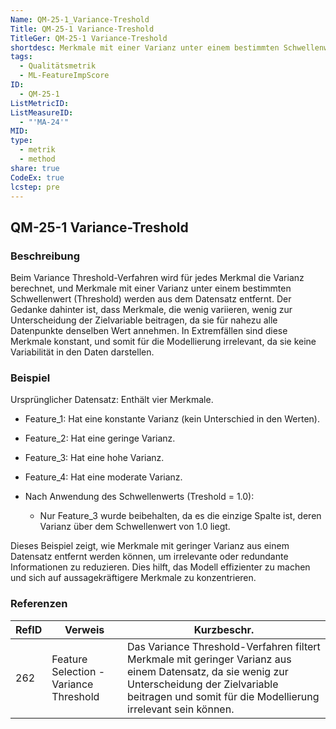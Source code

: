 ```yaml
---
Name: QM-25-1_Variance-Treshold
Title: QM-25-1 Variance-Treshold
TitleGer: QM-25-1 Variance-Treshold
shortdesc: Merkmale mit einer Varianz unter einem bestimmten Schwellenwert (Threshold) werden aus dem Datensatz entfernt.
tags:
  - Qualitätsmetrik
  - ML-FeatureImpScore
ID:
  - QM-25-1
ListMetricID: 
ListMeasureID:
  - "'MA-24'"
MID: 
type:
  - metrik
  - method
share: true
CodeEx: true
lcstep: pre
---
```

## QM-25-1 Variance-Treshold

### Beschreibung

Beim Variance Threshold-Verfahren wird für jedes Merkmal die Varianz berechnet, und Merkmale mit einer Varianz unter einem bestimmten Schwellenwert (Threshold) werden aus dem Datensatz entfernt. Der Gedanke dahinter ist, dass Merkmale, die wenig variieren, wenig zur Unterscheidung der Zielvariable beitragen, da sie für nahezu alle Datenpunkte denselben Wert annehmen. In Extremfällen sind diese Merkmale konstant, und somit für die Modellierung irrelevant, da sie keine Variabilität in den Daten darstellen.

### Beispiel 

Ursprünglicher Datensatz: Enthält vier Merkmale.
- Feature_1: Hat eine konstante Varianz (kein Unterschied in den Werten).
- Feature_2: Hat eine geringe Varianz.
- Feature_3: Hat eine hohe Varianz.
- Feature_4: Hat eine moderate Varianz.
    
- Nach Anwendung des Schwellenwerts (Treshold = 1.0):
    - Nur Feature_3 wurde beibehalten, da es die einzige Spalte ist, deren Varianz über dem Schwellenwert von 1.0 liegt.

Dieses Beispiel zeigt, wie Merkmale mit geringer Varianz aus einem Datensatz entfernt werden können, um irrelevante oder redundante Informationen zu reduzieren. Dies hilft, das Modell effizienter zu machen und sich auf aussagekräftigere Merkmale zu konzentrieren.


### Referenzen

| RefID | Verweis                                  | Kurzbeschr.                                                                                                                                                                                                   |
| ----- | ---------------------------------------- | ------------------------------------------------------------------------------------------------------------------------------------------------------------------------------------------------------------- |
| 262   |  Feature Selection - Variance Threshold  | Das Variance Threshold-Verfahren filtert Merkmale mit geringer Varianz aus einem Datensatz, da sie wenig zur Unterscheidung der Zielvariable beitragen und somit für die Modellierung irrelevant sein können. |
